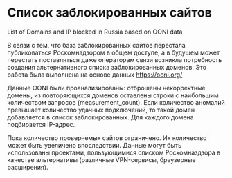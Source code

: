# Список заблокированных сайтов 
List of Domains and IP blocked in Russia based on OONI data

В связи с тем, что база заблокированных сайтов перестала публиковаться Роскомнадзором в общем доступе, а в будущем может перестать поставляться даже операторам связи возникла потребность создания альтернативного списка заблокированных доменов.
Это работа была выполнена на основе данных https://ooni.org/ 

Данные OONI были проанализированы: отброшены некорректные домены, из повторяющихся доменов оставлены строки с наибольшим количеством запросов (measurement_count).
Если количество аномалий превышает количество удачных подключений, то такой домен добавляется в список заблокированных. Для каждого домена подбирается IP-адрес.

Пока количество проверяемых сайтов ограничено. Их количество может быть увеличено впоследствии. 
Данные могут быть использованы проектами, пользующимися списком Роскомназдзора в качестве альтернативы (различные VPN-сервисы, браузерные расширения).
